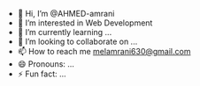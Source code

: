 - 👋 Hi, I’m @AHMED-amrani
- 👀 I’m interested in Web Development 
- 🌱 I’m currently learning ...
- 💞️ I’m looking to collaborate on ...
- 📫 How to reach me melamrani630@gmail.com 
- 😄 Pronouns: ...
- ⚡ Fun fact: ...

<!---
AHMED-amrani/AHMED-amrani is a ✨ special ✨ repository because its `README.md` (this file) appears on your GitHub profile.
You can click the Preview link to take a look at your changes.
--->
